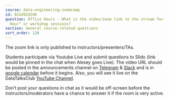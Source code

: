 ```yaml
---
course: data-engineering-zoomcamp
id: 82ad92d2d6
question: Office Hours - What is the video/zoom link to the stream for the “Office
  Hour” or workshop sessions?
section: General course-related questions
sort_order: 120
---
```


The zoom link is only published to instructors/presenters/TAs.

Students participate via Youtube Live and submit questions to Slido (link would be pinned in the chat when Alexey goes Live). The video URL should be posted in the announcements channel on [Telegram](https://t.me/dezoomcamp) & [Slack](https://datatalks-club.slack.com/archives/C01FABYF2RG) and is in [google calendar](https://calendar.google.com/calendar/?cid=ZXIxcjA1M3ZlYjJpcXU0dTFmaG02MzVxMG9AZ3JvdXAuY2FsZW5kYXIuZ29vZ2xlLmNvbQ) before it begins. Also, you will see it live on the DataTalksClub [YouTube Channel](https://www.youtube.com/c/DataTalksClub).

Don’t post your questions in chat as it would be off-screen before the instructors/moderators have a chance to answer it if the room is very active.

